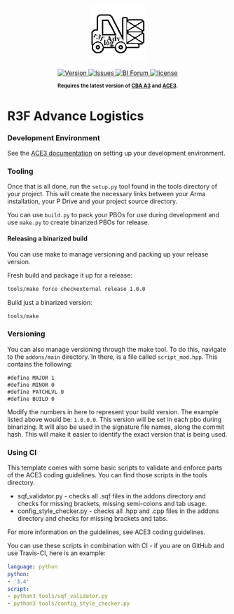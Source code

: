 <p align="center">
    <img src="https://github.com/Djzonk/R3FAdvLog/raw/master//extras/logo/advLog.png">
</p>

<p align="center">
    <a href="https://github.com/stcrowe/R3FAdvLog">
        <img src="https://img.shields.io/badge/Version-1.0.0-brightgreen.svg?style=plastic" alt="Version">
    </a>
    <a href="https://github.com/stcrowe/R3FAdvLog/issues">
        <img src="https://img.shields.io/github/issues-raw/Djzonk/R3FAdvLog.svg?style=plastic&label=Issues" alt="Issues">
    </a>
    <a href="https://forums.bistudio.com/topic/194233-r3f-advance-logistics-unofficial-ace3-beta/">
        <img src="https://img.shields.io/badge/Forum-Thread-3dcfed.svg?style=plastic" alt="BI Forum">
    </a>
    <a href="https://github.com/stcrowe/R3FAdvLog/blob/master/LICENSE">
        <img src="https://img.shields.io/badge/License-GPLv3-blue.svg?style=plastic" alt="license">
    </a>
</p>
    
<p align="center">
    <sup><strong>Requires the latest version of <a href="https://github.com/CBATeam/CBA_A3/releases">CBA A3</a> and <a href="https://github.com/acemod/ACE3/releases">ACE3</a>.<br/></strong></sup>
</p>

# R3F Advance Logistics

### Development Environment

See the [ACE3 documentation](http://ace3mod.com/wiki/development/setting-up-the-development-environment.html) on setting up your development environment.

### Tooling

Once that is all done, run the `setup.py` tool found in the tools directory of your project. This will create the necessary links between your Arma installation, your P Drive and your project source directory.

You can use `build.py` to pack your PBOs for use during development and use `make.py` to create binarized PBOs for release.

#### Releasing a binarized build

You can use make to manage versioning and packing up your release version.

Fresh build and package it up for a release:
```bash
tools/make force checkexternal release 1.0.0
```

Build just a binarized version:
```bash
tools/make
```

### Versioning

You can also manage versioning through the make tool. To do this, navigate to the `addons/main` directory. In there, is a file called `script_mod.hpp`. This contains the following:

```sqf
#define MAJOR 1
#define MINOR 0
#define PATCHLVL 0
#define BUILD 0
```

Modify the numbers in here to represent your build version. The example listed above would be: `1.0.0.0`. This version will be set in each pbo during binarizing. It will also be used in the signature file names, along the commit hash. This will make it easier to identify the exact version that is being used.


### Using CI

This template comes with some basic scripts to validate and enforce parts of the ACE3 coding guidelines. You can find those scripts in the tools directory.

- sqf_validator.py - checks all .sqf files in the addons directory and checks for missing brackets, missing semi-colons and tab usage.
- config_style_checker.py - checks all .hpp and .cpp files in the addons directory and checks for missing brackets and tabs.

For more information on the guidelines, see ACE3 coding guidelines.

You can use these scripts in combination with CI - if you are on GitHub and use Travis-CI, here is an example:

```yml
language: python
python:
- '3.4'
script:
- python3 tools/sqf_validator.py
- python3 tools/config_style_checker.py
```

